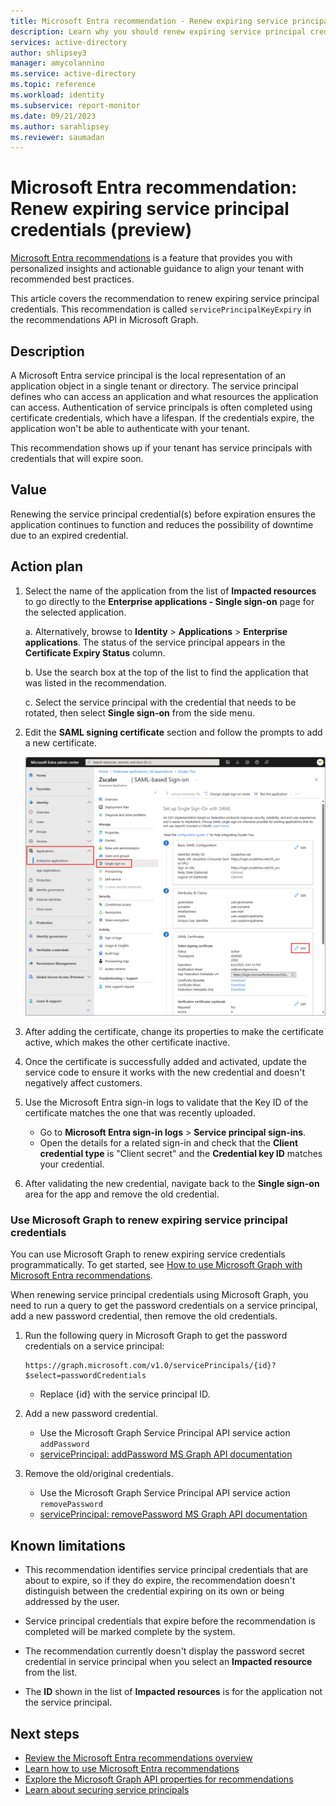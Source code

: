 ```yaml
---
title: Microsoft Entra recommendation - Renew expiring service principal credentials (preview)
description: Learn why you should renew expiring service principal credentials.
services: active-directory
author: shlipsey3
manager: amycolannino
ms.service: active-directory
ms.topic: reference
ms.workload: identity
ms.subservice: report-monitor
ms.date: 09/21/2023
ms.author: sarahlipsey
ms.reviewer: saumadan
---
```

# Microsoft Entra recommendation: Renew expiring service principal credentials (preview)

[Microsoft Entra recommendations](overview-recommendations.md) is a feature that provides you with personalized insights and actionable guidance to align your tenant with recommended best practices.

This article covers the recommendation to renew expiring service principal credentials. This recommendation is called `servicePrincipalKeyExpiry` in the recommendations API in Microsoft Graph. 

## Description

A Microsoft Entra service principal is the local representation of an application object in a single tenant or directory. The service principal defines who can access an application and what resources the application can access. Authentication of service principals is often completed using certificate credentials, which have a lifespan. If the credentials expire, the application won't be able to authenticate with your tenant. 

This recommendation shows up if your tenant has service principals with credentials that will expire soon.

## Value 

Renewing the service principal credential(s) before expiration ensures the application continues to function and reduces the possibility of downtime due to an expired credential.

## Action plan

1. Select the name of the application from the list of **Impacted resources** to go directly to the **Enterprise applications - Single sign-on** page for the selected application.

    a. Alternatively, browse to **Identity** > **Applications** > **Enterprise applications**. The status of the service principal appears in the **Certificate Expiry Status** column.
    
    b. Use the search box at the top of the list to find the application that was listed in the recommendation.
      
    c. Select the service principal with the credential that needs to be rotated, then select **Single sign-on** from the side menu.

1. Edit the **SAML signing certificate** section and follow the prompts to add a new certificate.
    
    ![Screenshot of the edit single-sign-on process.](media/recommendation-renew-expriring-service-principal-credential/recommendation-edit-sso.png)

1. After adding the certificate, change its properties to make the certificate active, which makes the other certificate inactive.
1. Once the certificate is successfully added and activated, update the service code to ensure it works with the new credential and doesn't negatively affect customers.
1. Use the Microsoft Entra sign-in logs to validate that the Key ID of the certificate matches the one that was recently uploaded.
    - Go to **Microsoft Entra sign-in logs** > **Service principal sign-ins**.
    - Open the details for a related sign-in and check that the **Client credential type** is "Client secret" and the **Credential key ID** matches your credential.
1. After validating the new credential, navigate back to the **Single sign-on** area for the app and remove the old credential.

### Use Microsoft Graph to renew expiring service principal credentials

You can use Microsoft Graph to renew expiring service credentials programmatically. To get started, see [How to use Microsoft Graph with Microsoft Entra recommendations](howto-use-recommendations.md#how-to-use-microsoft-graph-with-azure-active-directory-recommendations).

When renewing service principal credentials using Microsoft Graph, you need to run a query to get the password credentials on a service principal, add a new password credential, then remove the old credentials. 

1. Run the following query in Microsoft Graph to get the password credentials on a service principal:

    ```http
    https://graph.microsoft.com/v1.0/servicePrincipals/{id}?$select=passwordCredentials
    ```
    - Replace {id} with the service principal ID.

1. Add a new password credential.
    - Use the Microsoft Graph Service Principal API service action `addPassword`
    - [servicePrincipal: addPassword MS Graph API documentation](/graph/api/serviceprincipal-addpassword?view=graph-rest-beta&preserve-view=true)

1. Remove the old/original credentials.
    - Use the Microsoft Graph Service Principal API service action `removePassword`
    - [servicePrincipal: removePassword MS Graph API documentation](/graph/api/serviceprincipal-removepassword?view=graph-rest-beta&preserve-view=true) 

## Known limitations

- This recommendation identifies service principal credentials that are about to expire, so if they do expire, the recommendation doesn't distinguish between the credential expiring on its own or being addressed by the user.

- Service principal credentials that expire before the recommendation is completed will be marked complete by the system.

- The recommendation currently doesn't display the password secret credential in service principal when you select an **Impacted resource** from the list.

- The **ID** shown in the list of **Impacted resources** is for the application not the service principal.

## Next steps

- [Review the Microsoft Entra recommendations overview](overview-recommendations.md)
- [Learn how to use Microsoft Entra recommendations](howto-use-recommendations.md)
- [Explore the Microsoft Graph API properties for recommendations](/graph/api/resources/recommendation)
- [Learn about securing service principals](../architecture/service-accounts-principal.md)
